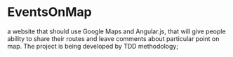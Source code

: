 # EventsOnMap
a website that should use Google Maps and Angular.js, that will give people
ability to share their routes and leave comments about particular point on map. The project
is being developed by TDD methodology;
